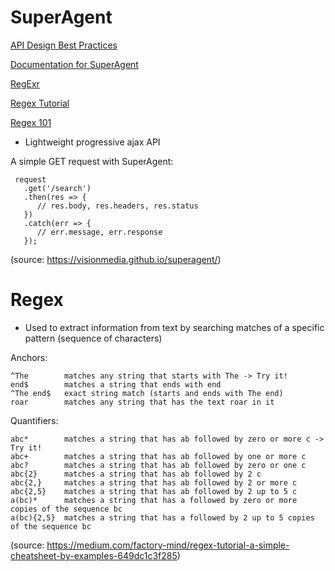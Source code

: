# **SuperAgent**

[API Design Best Practices](https://docs.microsoft.com/en-us/azure/architecture/best-practices/api-design)

[Documentation for SuperAgent](https://visionmedia.github.io/superagent/)

[RegExr](https://regexr.com/)

[Regex Tutorial](https://medium.com/factory-mind/regex-tutorial-a-simple-cheatsheet-by-examples-649dc1c3f285)

[Regex 101](https://regex101.com/)

- Lightweight progressive ajax API

A simple GET request with SuperAgent:
```
 request
   .get('/search')
   .then(res => {
      // res.body, res.headers, res.status
   })
   .catch(err => {
      // err.message, err.response
   });
```

(source: https://visionmedia.github.io/superagent/)

# **Regex**

- Used to extract information from text by searching matches of a specific pattern (sequence of characters)

Anchors:
```
^The        matches any string that starts with The -> Try it!
end$        matches a string that ends with end
^The end$   exact string match (starts and ends with The end)
roar        matches any string that has the text roar in it
```

Quantifiers:
```
abc*        matches a string that has ab followed by zero or more c -> Try it!
abc+        matches a string that has ab followed by one or more c
abc?        matches a string that has ab followed by zero or one c
abc{2}      matches a string that has ab followed by 2 c
abc{2,}     matches a string that has ab followed by 2 or more c
abc{2,5}    matches a string that has ab followed by 2 up to 5 c
a(bc)*      matches a string that has a followed by zero or more copies of the sequence bc
a(bc){2,5}  matches a string that has a followed by 2 up to 5 copies of the sequence bc
```

(source: https://medium.com/factory-mind/regex-tutorial-a-simple-cheatsheet-by-examples-649dc1c3f285)